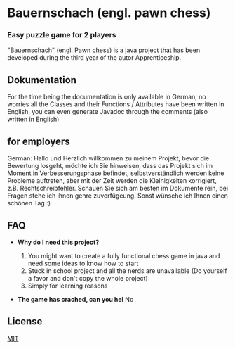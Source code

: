 # Bauernschach (engl. pawn chess) 
### Easy puzzle game for 2 players
"Bauernschach" (engl. Pawn chess) is a java project that has been developed during the third year of the autor Apprenticeship.

## **Dokumentation**
For the time being the documentation is only available in German, no worries all the Classes and their
Functions / Attributes have been written in English, you can even generate Javadoc through the comments (also written 
in English)

## **for employers**
German:
	Hallo und Herzlich willkommen zu meinem Projekt, bevor die Bewertung losgeht, möchte ich Sie hinweisen, 
	dass das Projekt sich im Moment in Verbesserungsphase befindet, selbstverständlich werden keine Probleme 
	auftreten, aber mit der Zeit werden die Kleinigkeiten korrigiert, z.B. Rechtschreibfehler.
	Schauen Sie sich am besten im Dokumente rein, bei Fragen stehe ich ihnen genre zuverfügeung.
	Sonst wünsche ich Ihnen einen schönen Tag :)

## **FAQ**


* **Why do I need this project?**
	1. You might want to create a fully functional chess game in java and need some ideas to know how to start
	2. Stuck in school project and all the nerds are unavailable (Do yourself a favor and don't copy the whole project)
	3. Simply for learning reasons

* **The game has crached, can you hel**
No


## License
[MIT](https://choosealicense.com/licenses/mit/)

